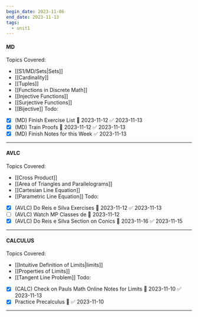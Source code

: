 ```yaml
---
begin_date: 2023-11-06
end_date: 2023-11-13
tags:
  - unit1
---
```

#### MD 
Topics Covered:
- [[S1/MD/Sets|Sets]]
- [[Cardinality]]
- [[Tuples]]
- [[Functions in Discrete Math]] 
- [[Injective Functions]]
- [[Surjective Functions]]
- [[Bijective]]
Todo:
- [x] (MD) Finish Exercise List 📅 2023-11-12 ✅ 2023-11-13
- [x] (MD) Train Proofs 📅 2023-11-12 ✅ 2023-11-13
- [x] (MD) Finish Notes for this Week ✅ 2023-11-13
____
#### AVLC
Topics Covered:
- [[Cross Product]]
- [[Area of Triangles and Parallelograms]]
- [[Cartesian Line Equation]]
- [[Parametric Line Equation]]
Todo:
- [x] (AVLC) Do Reis e Silva Exercises 📅 2023-11-12 ✅ 2023-11-13
- [ ] (AVLC) Watch MP Classes de 📅 2023-11-12
- [x] (AVLC) Do Reis e Silva Section on Conics 📅 2023-11-16 ✅ 2023-11-15
____
#### CALCULUS
Topics Covered:
- [[Intuitive Definition of Limits|limits]]
- [[Properties of Limits]]
- [[Tangent Line Problem]]
Todo:
- [x] (CALC) Check on Pauls Math Online Notes for Limits 📅 2023-11-10 ✅ 2023-11-13
- [x] Practice Precalculus 🔽 ✅ 2023-11-10
____
